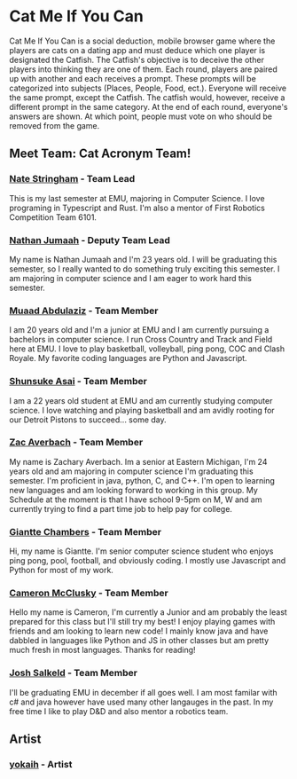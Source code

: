 # Cat Me If You Can

Cat Me If You Can is a social deduction, mobile browser game where the players are cats on a dating app and must deduce which one player is designated the Catfish. The Catfish's objective is to deceive the other players into thinking they are one of them. Each round, players are paired up with another and each receives a prompt. These prompts will be categorized into subjects (Places, People, Food, ect.). Everyone will receive the same prompt, except the Catfish. The catfish would, however, receive a different prompt in the same category. At the end of each round, everyone's answers are shown. At which point, people must vote on who should be removed from the game.

## Meet Team: Cat Acronym Team!

### [Nate Stringham](https://github.com/nstringham) - Team Lead

This is my last semester at EMU, majoring in Computer Science. I love programing in Typescript and Rust. I'm also a mentor of First Robotics Competition Team 6101.

### [Nathan Jumaah](https://github.com/njumaah) - Deputy Team Lead

My name is Nathan Jumaah and I'm 23 years old. I will be graduating this semester, so I really wanted to do something truly exciting this semester. I am majoring in computer science and I am eager to work hard this semester.

### [Muaad Abdulaziz](https://github.com/Muaad2001) - Team Member

I am 20 years old and I'm a junior at EMU and I am currently pursuing a bachelors in computer science. I run Cross Country and Track and Field here at EMU. I love to play basketball, volleyball, ping pong, COC and Clash Royale. My favorite coding languages are Python and Javascript.

### [Shunsuke Asai](https://github.com/SBAsai) - Team Member

I am a 22 years old student at EMU and am currently studying computer science. I love watching and playing basketball and am avidly rooting for our Detroit Pistons to succeed... some day.

### [Zac Averbach](https://github.com/zaverbac) - Team Member

My name is Zachary Averbach. Im a senior at Eastern Michigan, I'm 24 years old and am majoring in computer science I'm graduating this semester. I'm proficient in java, python, C, and C++. I'm open to learning new languages and am looking forward to working in this group. My Schedule at the moment is that I have school 9-5pm on M, W and am currently trying to find a part time job to help pay for college.

### [Giantte Chambers](https://github.com/gchamb) - Team Member

Hi, my name is Giantte. I'm senior computer science student who enjoys ping pong, pool, football, and obviously coding. I mostly use Javascript and Python for most of my work.

### [Cameron McClusky](https://github.com/cmcclusky) - Team Member

Hello my name is Cameron, I'm currently a Junior and am probably the least prepared for this class but I'll still try my best! I enjoy playing games with friends and am looking to learn new code! I mainly know java and have dabbled in languages like Python and JS in other classes but am pretty much fresh in most languages. Thanks for reading!

### [Josh Salkeld](https://github.com/mrjoshua520) - Team Member

I'll be graduating EMU in december if all goes well. I am most familar with c# and java however have used many other langauges in the past. In my free time I like to play D&D and also mentor a robotics team.

## Artist

### [yokaih](https://twitter.com/00_yupia) - Artist
